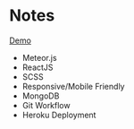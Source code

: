 # Notes

[Demo](https://gc-scorekeep.herokuapp.com/)

- Meteor.js
- ReactJS
- SCSS
- Responsive/Mobile Friendly
- MongoDB
- Git Workflow
- Heroku Deployment

